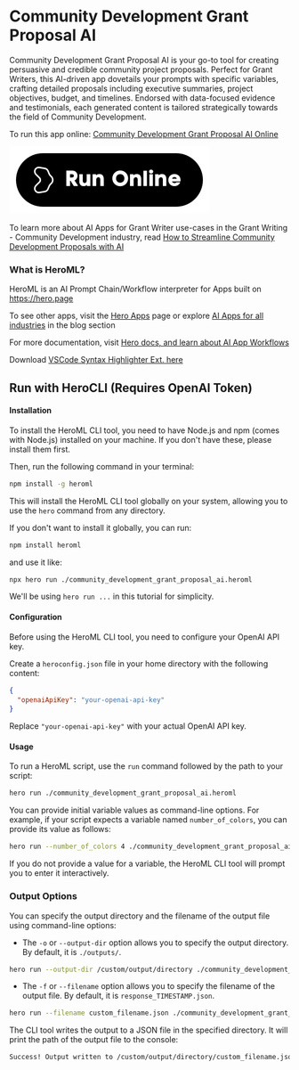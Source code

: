 # Community Development Grant Proposal AI

Community Development Grant Proposal AI is your go-to tool for creating persuasive and credible community project proposals. Perfect for Grant Writers, this AI-driven app dovetails your prompts with specific variables, crafting detailed proposals including executive summaries, project objectives, budget, and timelines. Endorsed with data-focused evidence and testimonials, each generated content is tailored strategically towards the field of Community Development.

To run this app online: [Community Development Grant Proposal AI Online](https://hero.page/app/community-development-grant-proposal-ai-ai-powered-community-grant-proposal/yNsXUD9qn32UmLG9gX7P)

[![Run Community Development Grant Proposal AI Online](/assets/run.svg)](https://hero.page/app/community-development-grant-proposal-ai-ai-powered-community-grant-proposal/yNsXUD9qn32UmLG9gX7P)

To learn more about AI Apps for Grant Writer use-cases in the Grant Writing - Community Development industry, read [How to Streamline Community Development Proposals with AI](https://hero.page/blog/ai/grant-writing-community-development/how-to-streamline-community-development-proposals-with-ai/170907)

### What is HeroML?
HeroML is an AI Prompt Chain/Workflow interpreter for Apps built on https://hero.page 

To see other apps, visit the [Hero Apps](https://hero.page/apps) page or explore [AI Apps for all industries](https://hero.page/blog) in the blog section

For more documentation, visit [Hero docs, and learn about AI App Workflows](https://hero.page/tutorials/introduction-to-heroml)

Download [VSCode Syntax Highlighter Ext. here](https://marketplace.visualstudio.com/items?itemName=hero-page.heroml)

## Run with HeroCLI (Requires OpenAI Token)

#### Installation

To install the HeroML CLI tool, you need to have Node.js and npm (comes with Node.js) installed on your machine. If you don't have these, please install them first. 

Then, run the following command in your terminal:

```bash
npm install -g heroml
```

This will install the HeroML CLI tool globally on your system, allowing you to use the `hero` command from any directory.

If you don't want to install it globally, you can run:

```bash
npm install heroml
```

and use it like:

```bash
npx hero run ./community_development_grant_proposal_ai.heroml
```

We'll be using `hero run ...` in this tutorial for simplicity.

#### Configuration

Before using the HeroML CLI tool, you need to configure your OpenAI API key. 

Create a `heroconfig.json` file in your home directory with the following content:

```json
{
  "openaiApiKey": "your-openai-api-key"
}
```

Replace `"your-openai-api-key"` with your actual OpenAI API key.

#### Usage

To run a HeroML script, use the `run` command followed by the path to your script:

```bash
hero run ./community_development_grant_proposal_ai.heroml
```

You can provide initial variable values as command-line options. For example, if your script expects a variable named `number_of_colors`, you can provide its value as follows:

```bash
hero run --number_of_colors 4 ./community_development_grant_proposal_ai.heroml
```

If you do not provide a value for a variable, the HeroML CLI tool will prompt you to enter it interactively.

### Output Options

You can specify the output directory and the filename of the output file using command-line options:

- The `-o` or `--output-dir` option allows you to specify the output directory. By default, it is `./outputs/`.

```bash
hero run --output-dir /custom/output/directory ./community_development_grant_proposal_ai.heroml
```

- The `-f` or `--filename` option allows you to specify the filename of the output file. By default, it is `response_TIMESTAMP.json`.

```bash
hero run --filename custom_filename.json ./community_development_grant_proposal_ai.heroml
```

The CLI tool writes the output to a JSON file in the specified directory. It will print the path of the output file to the console:

```bash
Success! Output written to /custom/output/directory/custom_filename.json
```

